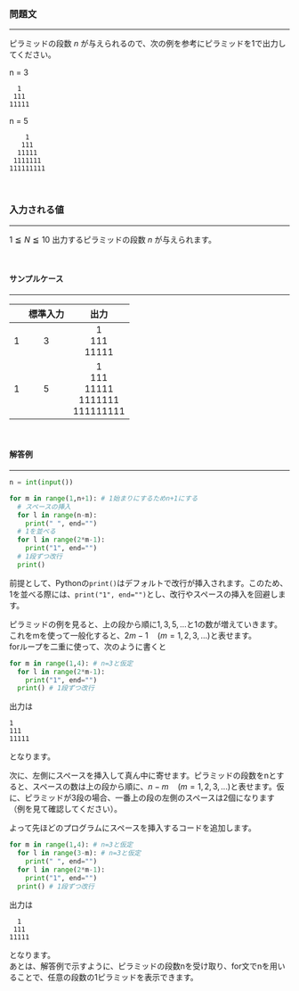 ### __問題文__
***
ピラミッドの段数 $n$ が与えられるので、次の例を参考にピラミッドを1で出力してください。

n = 3
```
  1
 111
11111
```

n = 5
```
    1
   111
  11111
 1111111
111111111
```

<br>

### __入力される値__
***
$1 \leqq N \leqq 10$
出力するピラミッドの段数 $n$ が与えられます。

<br>

#### サンプルケース
***
||標準入力|出力|
|:-:|:-:|:-:|
|1|3|  1<br> 111<br>11111|
|1|5|  1<br> 111<br>  11111<br>   1111111<br>111111111|

<br>

#### 解答例
***

```python
n = int(input())

for m in range(1,n+1): # 1始まりにするためn+1にする
  # スペースの挿入
  for l in range(n-m):
    print(" ", end="")
  # 1を並べる
  for l in range(2*m-1):
    print("1", end="")
  # 1段ずつ改行  
  print()
```
前提として、Pythonの`print()`はデフォルトで改行が挿入されます。このため、1を並べる際には、`print("1", end="")`とし、改行やスペースの挿入を回避します。  


ピラミッドの例を見ると、上の段から順に$1,3,5,…$と1の数が増えていきます。これをmを使って一般化すると、$2m-1 \quad(m=1,2,3,...)$と表せます。  
forループを二重に使って、次のように書くと
```python
for m in range(1,4): # n=3と仮定
  for l in range(2*m-1):
    print("1", end="")
  print() # 1段ずつ改行
```
出力は
```
1
111
11111
```
となります。  

次に、左側にスペースを挿入して真ん中に寄せます。ピラミッドの段数をnとすると、スペースの数は上の段から順に、$n-m \quad(m=1,2,3,...)$と表せます。仮に、ピラミッドが3段の場合、一番上の段の左側のスペースは2個になります（例を見て確認してください）。  

よって先ほどのプログラムにスペースを挿入するコードを追加します。
```python
for m in range(1,4): # n=3と仮定
  for l in range(3-m): # n=3と仮定
    print(" ", end="")
  for l in range(2*m-1):
    print("1", end="")
  print() # 1段ずつ改行
```
出力は
```
  1
 111
11111
```
となります。  
あとは、解答例で示すように、ピラミッドの段数nを受け取り、for文でnを用いることで、任意の段数の1ピラミッドを表示できます。
